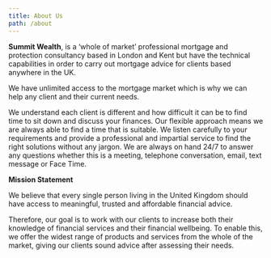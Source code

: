 ```yaml
---
title: About Us
path: /about
---
```


**Summit Wealth**, is a ‘whole of market’ professional mortgage and protection consultancy based in London and Kent but have the technical capabilities in order to carry out mortgage advice for clients based anywhere in the UK.

We have unlimited access to the mortgage market which is why we can help any client and their current needs.

We understand each client is different and how difficult it can be to find time to sit down and discuss your finances. Our flexible approach means we are always able to find a time that is suitable. We listen carefully to your requirements and provide a professional and impartial service to find the right solutions without any jargon. We are always on hand 24/7 to answer any questions whether this is a meeting, telephone conversation, email, text message or Face Time.

**Mission Statement**

We believe that every single person living in the United Kingdom should have access to meaningful, trusted and affordable financial advice.

Therefore, our goal is to work with our clients to increase both their knowledge of financial services and their financial wellbeing. To enable this, we offer the widest range of products and services from the whole of the market, giving our clients sound advice after assessing their needs.

